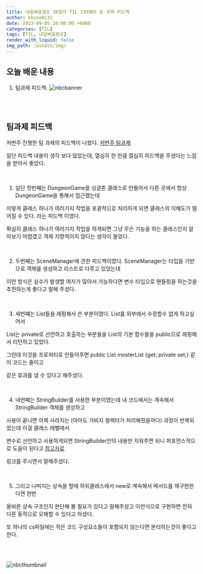 ```yaml
---
title: 내일배움캠프 36일차 TIL 230905 팀 과제 피드백
author: kksoo0131
date: 2023-09-05 20:00:00 +0900
categories: [TIL]
tags: [TIL, 내일배움캠프]
render_with_liquid: false
img_path: /assets/img/
---
```

## 오늘 배운 내용

1. 팀과제 피드백.
![nbcbanner](TILbanner.png)

<br/>
<br/>

## 팀과제 피드백

저번주 진행한 팀 과제의 피드백이 나왔다. [저번주 팀과제](https://github.com/kksoo0131/TextBased_Dungeon_Game)

일단 피드백 내용이 생각 보다 많았는데, 열심히 한 만큼 열심히 피드백을 주셨다는 느낌을 받아서 좋았다.

<br/>

1. 일단 첫번째는 DungeonGame을 싱글톤 클래스로 만들어서 다른 곳에서 항상 DungeonGame을 통해서 접근했는데

이렇게 클래스 하나가 여러가지 작업을 포괄적으로 처리하게 되면 클래스의 이해도가 떨어질 수 있다. 라는 피드백 이였다.

확실히 클래스 하나가 여러가지 작업을 하게되면 그냥 무슨 기능을 하는 클래스인지 알아보기 어렵겠고 객체 지향적이지 않다는 생각이 들었다.

<br/>

2. 두번째는 SceneManager에 관한 피드백이였다. SceneManager는 타입을 기반으로 객체를 생성하고 리스트로 다루고 있었는데 

이런 방식은 실수가 발생할 여지가 많아서 가능하다면 변수 타입으로 핸들링을 하는것을 추천하는게 좋다고 말해 주셨다.

<br/>

3. 세번쨰는 List들을 래핑해서 쓴 부분이였다. List를 외부에서 수정할수 없게 하고싶어서

List는 private로 선언하고 호출하는 부분들을 List의 기본 함수들을 public으로 래핑해서 리턴하고 있었다.

그런데 이것을 프로퍼티로 만들어주면 public List<Unit> mosterList {get; private set;} 같이 코드는 줄이고

같은 효과를 낼 수 있다고 해주셨다.


<br/>

4. 네번째는 StringBuilder를 사용한 부분이였는데 내 코드에서는 계속해서 StringBuilder 객체를 생성하고

사용이 끝나면 이제 사라지는 (아마도 가비지 컬렉터가 처리해줬을꺼다) 과정이 반복되었는데 이걸 클래스 레벨에서 

변수로 선언하고 사용하게되면 StringBuilder안의 내용만 지워주면 되니 퍼포먼스적으로 도움이 된다고 [참고자료](https://stackoverflow.com/questions/7168881/what-is-more-efficient-stringbuffer-new-or-delete0-sb-length) 

링크를 주시면서 말해주셨다. 


<br/>

5. 그리고 나머지는 상속을 할때 하위클래스에서 new로 계속해서 메서드를 재구현한다면 한번 

올바른 상속 구조인지 판단해 볼 필요가 있다고 말해주셨고 이런식으로 구현하면 전혀 다른 동작으로 오해할 수 있다고 하셨다.

또 하나의 cs파일에는 작은 코드 구성요소들이 포함되지 않는다면 분리하는것이 좋다고 한다.


<br/>
<br/>

![nbcthumbnail](thumbnail-image.png)